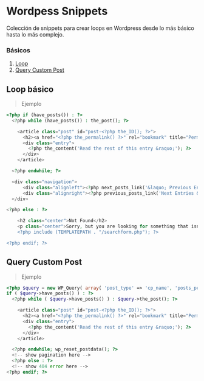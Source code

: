 # Wordpess Snippets
Colección de snippets para crear loops en Wordpress desde lo más básico hasta lo más complejo.


### Básicos
1. [Loop](#loop-basico)
2. [Query Custom Post](#query-custom-post)


## Loop básico
> Ejemplo

```php
<?php if (have_posts()) : ?>
  <?php while (have_posts()) : the_post(); ?>

    <article class="post" id="post-<?php the_ID(); ?>">
      <h2><a href="<?php the_permalink() ?>" rel="bookmark" title="Permanent Link to <?php the_title(); ?>"><?php the_title(); ?></a></h2>             
      <div class="entry">
        <?php the_content('Read the rest of this entry &raquo;'); ?>
      </div>       
    </article>    

  <?php endwhile; ?>

  <div class="navigation">
      <div class="alignleft"><?php next_posts_link('&laquo; Previous Entries') ?></div>
      <div class="alignright"><?php previous_posts_link('Next Entries &raquo;') ?></div>
  </div>

<?php else : ?>

    <h2 class="center">Not Found</h2>
    <p class="center">Sorry, but you are looking for something that isn't here.</p>
    <?php include (TEMPLATEPATH . "/searchform.php"); ?>

<?php endif; ?>

```


## Query Custom Post
> Ejemplo

```php
<?php $query = new WP_Query( array( 'post_type' => 'cp_name', 'posts_per_page' => -1 ) );
if ( $query->have_posts() ) : ?>
  <?php while ( $query->have_posts() ) : $query->the_post(); ?>

    <article class="post" id="post-<?php the_ID(); ?>">
      <h2><a href="<?php the_permalink() ?>" rel="bookmark" title="Permanent Link to <?php the_title(); ?>"><?php the_title(); ?></a></h2>             
      <div class="entry">
        <?php the_content('Read the rest of this entry &raquo;'); ?>
      </div>       
    </article>   

  <?php endwhile; wp_reset_postdata(); ?>
  <!-- show pagination here -->
  <?php else : ?>
  <!-- show 404 error here -->
<?php endif; ?>
```
